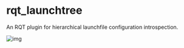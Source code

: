 # rqt_launchtree
An RQT plugin for hierarchical launchfile configuration introspection.

![img](http://philserver.bplaced.net/img/rqt_launchtree_screenshot.png)
